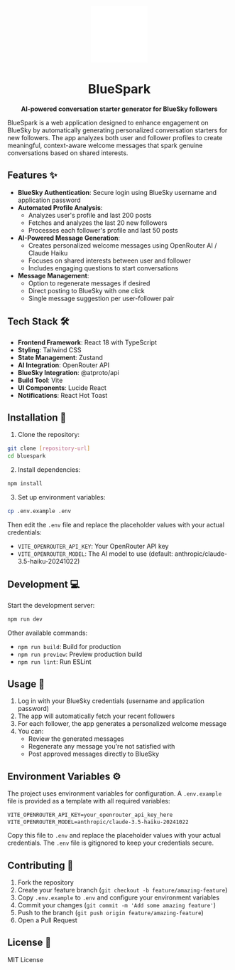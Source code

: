 <div align="center">
  <img src="public/logo-white.svg" alt="BlueSpark Logo" width="128" height="128" />
  <h1>BlueSpark</h1>
  <p><strong>AI-powered conversation starter generator for BlueSky followers</strong></p>
</div>

BlueSpark is a web application designed to enhance engagement on BlueSky by automatically generating personalized conversation starters for new followers. The app analyzes both user and follower profiles to create meaningful, context-aware welcome messages that spark genuine conversations based on shared interests.

## Features ✨

- **BlueSky Authentication**: Secure login using BlueSky username and application password
- **Automated Profile Analysis**: 
  - Analyzes user's profile and last 200 posts
  - Fetches and analyzes the last 20 new followers
  - Processes each follower's profile and last 50 posts
- **AI-Powered Message Generation**:
  - Creates personalized welcome messages using OpenRouter AI / Claude Haiku
  - Focuses on shared interests between user and follower
  - Includes engaging questions to start conversations
- **Message Management**:
  - Option to regenerate messages if desired
  - Direct posting to BlueSky with one click
  - Single message suggestion per user-follower pair

## Tech Stack 🛠️

- **Frontend Framework**: React 18 with TypeScript
- **Styling**: Tailwind CSS
- **State Management**: Zustand
- **AI Integration**: OpenRouter API
- **BlueSky Integration**: @atproto/api
- **Build Tool**: Vite
- **UI Components**: Lucide React
- **Notifications**: React Hot Toast

## Installation 🚀

1. Clone the repository:
```bash
git clone [repository-url]
cd bluespark
```

2. Install dependencies:
```bash
npm install
```

3. Set up environment variables:
```bash
cp .env.example .env
```
Then edit the `.env` file and replace the placeholder values with your actual credentials:
- `VITE_OPENROUTER_API_KEY`: Your OpenRouter API key
- `VITE_OPENROUTER_MODEL`: The AI model to use (default: anthropic/claude-3.5-haiku-20241022)

## Development 💻

Start the development server:
```bash
npm run dev
```

Other available commands:
- `npm run build`: Build for production
- `npm run preview`: Preview production build
- `npm run lint`: Run ESLint

## Usage 📝

1. Log in with your BlueSky credentials (username and application password)
2. The app will automatically fetch your recent followers
3. For each follower, the app generates a personalized welcome message
4. You can:
   - Review the generated messages
   - Regenerate any message you're not satisfied with
   - Post approved messages directly to BlueSky

## Environment Variables ⚙️

The project uses environment variables for configuration. A `.env.example` file is provided as a template with all required variables:

```env
VITE_OPENROUTER_API_KEY=your_openrouter_api_key_here
VITE_OPENROUTER_MODEL=anthropic/claude-3.5-haiku-20241022
```

Copy this file to `.env` and replace the placeholder values with your actual credentials. The `.env` file is gitignored to keep your credentials secure.

## Contributing 🤝

1. Fork the repository
2. Create your feature branch (`git checkout -b feature/amazing-feature`)
3. Copy `.env.example` to `.env` and configure your environment variables
4. Commit your changes (`git commit -m 'Add some amazing feature'`)
5. Push to the branch (`git push origin feature/amazing-feature`)
6. Open a Pull Request

## License 📄

MIT License
